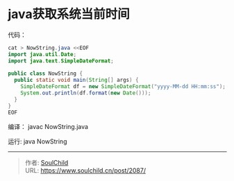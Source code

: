 # java获取系统当前时间

<!--more-->
代码：
```java
cat > NowString.java <<EOF
import java.util.Date;                                                 
import java.text.SimpleDateFormat;                                     
                                                                         
public class NowString {                                               
  public static void main(String[] args) {
    SimpleDateFormat df = new SimpleDateFormat("yyyy-MM-dd HH:mm:ss");
    System.out.println(df.format(new Date()));
  }
}
EOF
```

编译：
javac NowString.java

运行:
java NowString


---

> 作者: [SoulChild](https://www.soulchild.cn)  
> URL: https://www.soulchild.cn/post/2087/  

